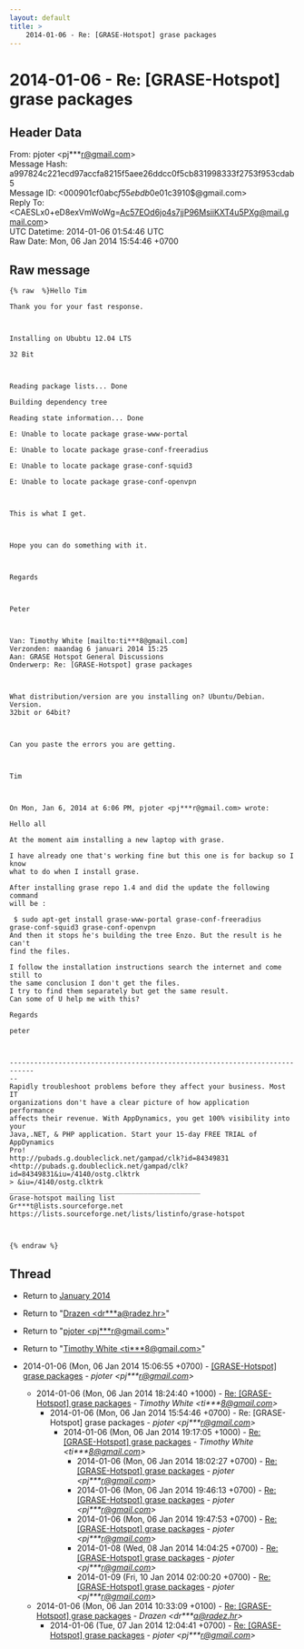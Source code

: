 ```yaml
---
layout: default
title: >
    2014-01-06 - Re: [GRASE-Hotspot] grase packages
---
```


# 2014-01-06 - Re: [GRASE-Hotspot] grase packages

## Header Data

From: pjoter \<pj***r@gmail.com\><br>
Message Hash: a997824c221ecd97accfa8215f5aee26ddcc0f5cb831998333f2753f953cdab5<br>
Message ID: \<000901cf0abc$f55ebdb0$e01c3910$@gmail.com\><br>
Reply To: \<CAESLx0+eD8exVmWoWg=Ac57EOd6jo4s7jjP96MsiiKXT4u5PXg@mail.gmail.com\><br>
UTC Datetime: 2014-01-06 01:54:46 UTC<br>
Raw Date: Mon, 06 Jan 2014 15:54:46 +0700<br>

## Raw message

```
{% raw  %}Hello Tim

Thank you for your fast response.

 

Installing on Ububtu 12.04 LTS

32 Bit

 

Reading package lists... Done

Building dependency tree       

Reading state information... Done

E: Unable to locate package grase-www-portal

E: Unable to locate package grase-conf-freeradius

E: Unable to locate package grase-conf-squid3

E: Unable to locate package grase-conf-openvpn

 

This is what I get.

 

Hope you can do something with it.

 

Regards

 

Peter

 

Van: Timothy White [mailto:ti***8@gmail.com] 
Verzonden: maandag 6 januari 2014 15:25
Aan: GRASE Hotspot General Discussions
Onderwerp: Re: [GRASE-Hotspot] grase packages

 

What distribution/version are you installing on? Ubuntu/Debian. Version.
32bit or 64bit?

 

Can you paste the errors you are getting.

 

Tim

 

On Mon, Jan 6, 2014 at 6:06 PM, pjoter <pj***r@gmail.com> wrote:

Hello all

At the moment aim installing a new laptop with grase.

I have already one that's working fine but this one is for backup so I know
what to do when I install grase.

After installing grase repo 1.4 and did the update the following command
will be :

 $ sudo apt-get install grase-www-portal grase-conf-freeradius
grase-conf-squid3 grase-conf-openvpn
And then it stops he's building the tree Enzo. But the result is he can't
find the files.
 
I follow the installation instructions search the internet and come still to
the same conclusion I don't get the files.
I try to find them separately but get the same result.
Can some of U help me with this?  
 
Regards
 
peter
 


----------------------------------------------------------------------------
--
Rapidly troubleshoot problems before they affect your business. Most IT
organizations don't have a clear picture of how application performance
affects their revenue. With AppDynamics, you get 100% visibility into your
Java,.NET, & PHP application. Start your 15-day FREE TRIAL of AppDynamics
Pro!
http://pubads.g.doubleclick.net/gampad/clk?id=84349831
<http://pubads.g.doubleclick.net/gampad/clk?id=84349831&iu=/4140/ostg.clktrk
> &iu=/4140/ostg.clktrk
_______________________________________________
Grase-hotspot mailing list
Gr***t@lists.sourceforge.net
https://lists.sourceforge.net/lists/listinfo/grase-hotspot

 

{% endraw %}
```

## Thread

+ Return to [January 2014](/archive/2014/01)

+ Return to "[Drazen <dr***a<span>@</span>radez.hr>](/authors/dr___a_at_radez_hr)"
+ Return to "[pjoter <pj***r<span>@</span>gmail.com>](/authors/pj___r_at_gmail_com)"
+ Return to "[Timothy White <ti***8<span>@</span>gmail.com>](/authors/ti___8_at_gmail_com)"

+ 2014-01-06 (Mon, 06 Jan 2014 15:06:55 +0700) - [[GRASE-Hotspot] grase packages](/archive/2014/01/ee8589369ef3f35400f7451c9a17c2781a0e6f00600ae2ffbea698035038c890) - _pjoter \<pj***r@gmail.com\>_
  + 2014-01-06 (Mon, 06 Jan 2014 18:24:40 +1000) - [Re: [GRASE-Hotspot] grase packages](/archive/2014/01/228441e0bf2ec03fbbed412509a6378e92187bc58be39fd8e2cf5452c348e657) - _Timothy White \<ti***8@gmail.com\>_
    + 2014-01-06 (Mon, 06 Jan 2014 15:54:46 +0700) - Re: [GRASE-Hotspot] grase packages - _pjoter \<pj***r@gmail.com\>_
      + 2014-01-06 (Mon, 06 Jan 2014 19:17:05 +1000) - [Re: [GRASE-Hotspot] grase packages](/archive/2014/01/f823004a4e2494844711413132e288e5940ae4516005fee41fdbbe9af3cfea00) - _Timothy White \<ti***8@gmail.com\>_
        + 2014-01-06 (Mon, 06 Jan 2014 18:02:27 +0700) - [Re: [GRASE-Hotspot] grase packages](/archive/2014/01/e4b14b746d7835240dc49c6571a4c4753aaa1209adf9ead642aa23f23f8b3d73) - _pjoter \<pj***r@gmail.com\>_
        + 2014-01-06 (Mon, 06 Jan 2014 19:46:13 +0700) - [Re: [GRASE-Hotspot] grase packages](/archive/2014/01/bbf6de3b83f338e08eacbdc9127818f404ca897804d9b3592e8197b2b85f6526) - _pjoter \<pj***r@gmail.com\>_
        + 2014-01-06 (Mon, 06 Jan 2014 19:47:53 +0700) - [Re: [GRASE-Hotspot] grase packages](/archive/2014/01/9942318697a9e21efe6d88e03c7c2ba0bbcc5ccc43326d40cb2db10fb3b8fd4d) - _pjoter \<pj***r@gmail.com\>_
        + 2014-01-08 (Wed, 08 Jan 2014 14:04:25 +0700) - [Re: [GRASE-Hotspot] grase packages](/archive/2014/01/89d514c027de64f80bb2f19ddd70569dc5e4492e36c82175d5fa4b0383f21366) - _pjoter \<pj***r@gmail.com\>_
        + 2014-01-09 (Fri, 10 Jan 2014 02:00:20 +0700) - [Re: [GRASE-Hotspot] grase packages](/archive/2014/01/b14d9931274c47f9e753343a5e2098d898011e0daa5d2f05626640eb35356564) - _pjoter \<pj***r@gmail.com\>_
  + 2014-01-06 (Mon, 06 Jan 2014 10:33:09 +0100) - [Re: [GRASE-Hotspot] grase packages](/archive/2014/01/0ac3585d0df578682faf8f009fd28c5caa417c9c1f7db4132c6527bf187b1483) - _Drazen \<dr***a@radez.hr\>_
    + 2014-01-06 (Tue, 07 Jan 2014 12:04:41 +0700) - [Re: [GRASE-Hotspot] grase packages](/archive/2014/01/0a42a8f0fd274479c5d09283a1657efeca7557e7681e47b0a2c7d0bbb8c76eb4) - _pjoter \<pj***r@gmail.com\>_

